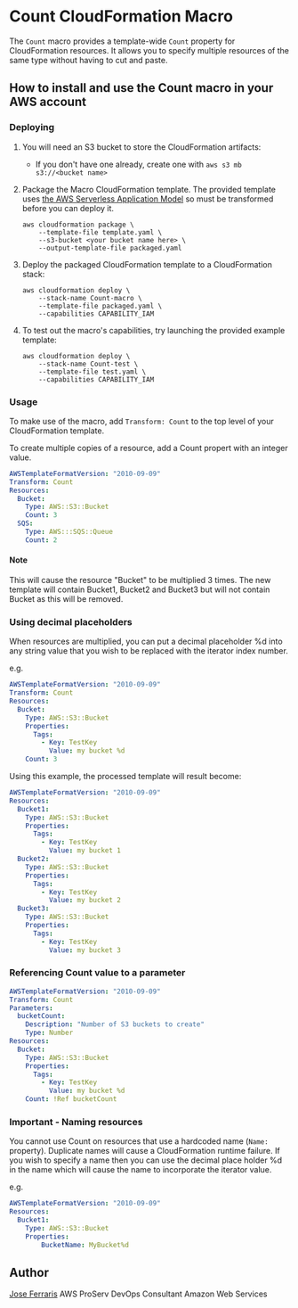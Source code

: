 # Count CloudFormation Macro

The `Count` macro provides a template-wide `Count` property for CloudFormation resources. It allows you to specify multiple resources of the same type without having to cut and paste.

## How to install and use the Count macro in your AWS account

### Deploying

1. You will need an S3 bucket to store the CloudFormation artifacts:
    * If you don't have one already, create one with `aws s3 mb s3://<bucket name>`

2. Package the Macro CloudFormation template. The provided template uses [the AWS Serverless Application Model](https://aws.amazon.com/about-aws/whats-new/2016/11/introducing-the-aws-serverless-application-model/) so must be transformed before you can deploy it.

    ```shell
    aws cloudformation package \
        --template-file template.yaml \
        --s3-bucket <your bucket name here> \
        --output-template-file packaged.yaml
    ```

3. Deploy the packaged CloudFormation template to a CloudFormation stack:

    ```shell
    aws cloudformation deploy \
        --stack-name Count-macro \
        --template-file packaged.yaml \
        --capabilities CAPABILITY_IAM
    ```

4. To test out the macro's capabilities, try launching the provided example template:

    ```shell
    aws cloudformation deploy \
        --stack-name Count-test \
        --template-file test.yaml \
        --capabilities CAPABILITY_IAM
    ```

### Usage

To make use of the macro, add `Transform: Count` to the top level of your CloudFormation template.

To create multiple copies of a resource, add a Count propert with an integer value.

```yaml
AWSTemplateFormatVersion: "2010-09-09"
Transform: Count
Resources:
  Bucket:
    Type: AWS::S3::Bucket
    Count: 3
  SQS:
    Type: AWS:::SQS::Queue
    Count: 2
```
#### Note
This will cause the resource "Bucket" to be multiplied 3 times. The new template will contain Bucket1, Bucket2 and Bucket3 but will not contain Bucket as this will be removed.

### Using decimal placeholders
When resources are multiplied, you can put a decimal placeholder %d into any string value that you wish to be replaced with the iterator index number.

e.g. 
```yaml
AWSTemplateFormatVersion: "2010-09-09"
Transform: Count
Resources:
  Bucket:
    Type: AWS::S3::Bucket
    Properties:
      Tags:
        - Key: TestKey
          Value: my bucket %d
    Count: 3
```

Using this example, the processed template will result become:
```yaml
AWSTemplateFormatVersion: "2010-09-09"
Resources:
  Bucket1:
    Type: AWS::S3::Bucket
    Properties:
      Tags:
        - Key: TestKey
          Value: my bucket 1
  Bucket2:
    Type: AWS::S3::Bucket
    Properties:
      Tags:
        - Key: TestKey
          Value: my bucket 2
  Bucket3:
    Type: AWS::S3::Bucket
    Properties:
      Tags:
        - Key: TestKey
          Value: my bucket 3
```
### Referencing Count value to a parameter
```yaml
AWSTemplateFormatVersion: "2010-09-09"
Transform: Count
Parameters:
  bucketCount:
    Description: "Number of S3 buckets to create"
    Type: Number
Resources:
  Bucket:
    Type: AWS::S3::Bucket
    Properties:
      Tags:
        - Key: TestKey
          Value: my bucket %d
    Count: !Ref bucketCount
```

### Important - Naming resources

You cannot use Count on resources that use a hardcoded name (`Name:` property). Duplicate names will cause a CloudFormation runtime failure.
If you wish to specify a name then you can use the decimal place holder %d in the name which will cause the name to incorporate the iterator value.

e.g. 
```yaml
AWSTemplateFormatVersion: "2010-09-09"
Resources:
  Bucket1:
    Type: AWS::S3::Bucket
    Properties:
        BucketName: MyBucket%d
```

## Author

[Jose Ferraris](https://github.com/j0lly)
AWS ProServ DevOps Consultant
Amazon Web Services
